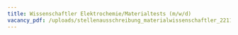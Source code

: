 ```yaml
---
title: Wissenschaftler Elektrochemie/Materialtests (m/w/d)
vacancy_pdf: /uploads/stellenausschreibung_materialwissenschaftler_221115.pdf
---
```

